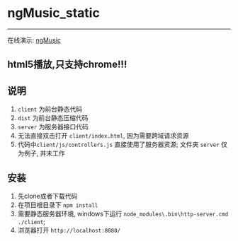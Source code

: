 # ngMusic_static
---------

在线演示: [ngMusic](http://ngmusic.coding.io/)

## html5播放,只支持chrome!!!

## 说明
1. `client` 为前台静态代码
2. `dist` 为前台静态压缩代码
3. `server` 为服务器接口代码
4. 无法直接双击打开 `client/index.html`, 因为需要跨域请求资源
5. 代码中`client/js/controllers.js` 直接使用了服务器资源; 文件夹 `server` 仅为例子, 并未工作

## 安装
1. 先clone或者下载代码
2. 在项目根目录下 `npm install`
3. 需要静态服务器环境, windows下运行 `node_modules\.bin\http-server.cmd ./client`;
4. 浏览器打开 `http://localhost:8080/`
